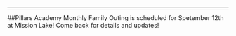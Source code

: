 
---
##Pillars Academy Monthly Family Outing is scheduled for Spetember 12th at Mission Lake! Come back for details and updates!

